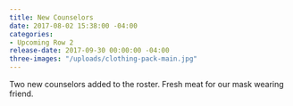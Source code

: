```yaml
---
title: New Counselors
date: 2017-08-02 15:38:00 -04:00
categories:
- Upcoming Row 2
release-date: 2017-09-30 00:00:00 -04:00
three-images: "/uploads/clothing-pack-main.jpg"
---
```


Two new counselors added to the roster. Fresh meat for our mask wearing friend. 